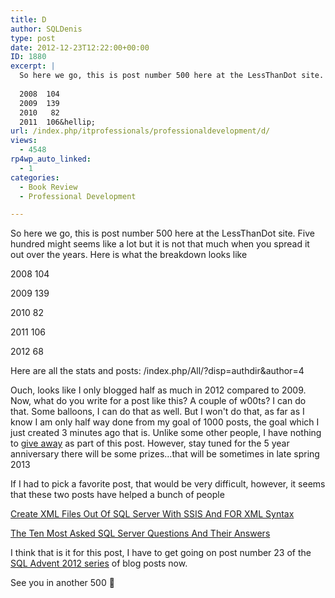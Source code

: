 ```yaml
---
title: D
author: SQLDenis
type: post
date: 2012-12-23T12:22:00+00:00
ID: 1880
excerpt: |
  So here we go, this is post number 500 here at the LessThanDot site. Five hundred might seems like a lot but it is not that much when you spread it out over the years. Here is what the breakdown looks like
  
  2008  104
  2009  139
  2010   82
  2011  106&hellip;
url: /index.php/itprofessionals/professionaldevelopment/d/
views:
  - 4548
rp4wp_auto_linked:
  - 1
categories:
  - Book Review
  - Professional Development

---
```

So here we go, this is post number 500 here at the LessThanDot site. Five hundred might seems like a lot but it is not that much when you spread it out over the years. Here is what the breakdown looks like

2008 104
  
2009 139
  
2010 82
  
2011 106
  
2012 68

Here are all the stats and posts: /index.php/All/?disp=authdir&author=4

Ouch, looks like I only blogged half as much in 2012 compared to 2009. Now, what do you write for a post like this? A couple of w00ts? I can do that. Some balloons, I can do that as well. But I won't do that, as far as I know I am only half way done from my goal of 1000 posts, the goal which I just created 3 minutes ago that is. Unlike some other people, I have nothing to [give away][1] as part of this post. However, stay tuned for the 5 year anniversary there will be some prizes…that will be sometimes in late spring 2013

If I had to pick a favorite post, that would be very difficult, however, it seems that these two posts have helped a bunch of people

[Create XML Files Out Of SQL Server With SSIS And FOR XML Syntax][2]
  
[The Ten Most Asked SQL Server Questions And Their Answers][3]

I think that is it for this post, I have to get going on post number 23 of the [SQL Advent 2012 series][4] of blog posts now.

See you in another 500 🙂

 [1]: /index.php/ITProfessionals/ProfessionalDevelopment/500
 [2]: /index.php/DataMgmt/DBProgramming/create-xml-files-out-of-sql-server-with-
 [3]: /index.php/DataMgmt/DataDesign/the-ten-most-asked-sql-server-questions--1
 [4]: /index.php/DataMgmt/DBProgramming/sql-advent-2012-here-is